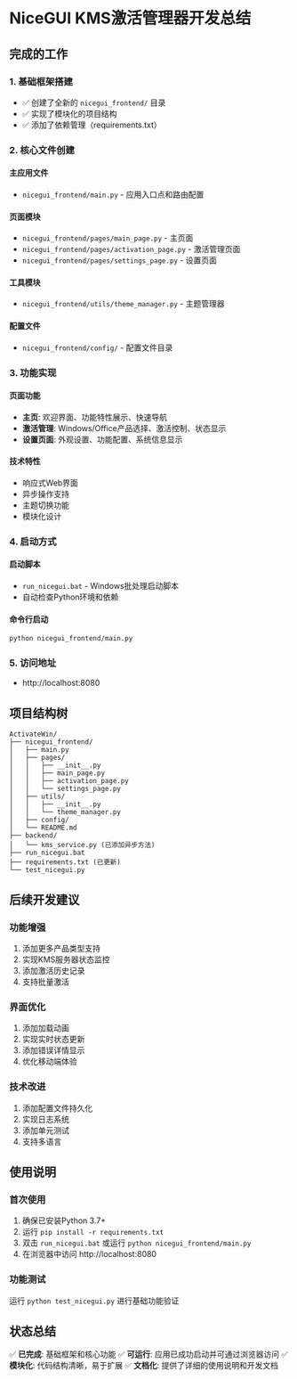 # NiceGUI KMS激活管理器开发总结

## 完成的工作

### 1. 基础框架搭建
- ✅ 创建了全新的 `nicegui_frontend/` 目录
- ✅ 实现了模块化的项目结构
- ✅ 添加了依赖管理（requirements.txt）

### 2. 核心文件创建

#### 主应用文件
- `nicegui_frontend/main.py` - 应用入口点和路由配置

#### 页面模块
- `nicegui_frontend/pages/main_page.py` - 主页面
- `nicegui_frontend/pages/activation_page.py` - 激活管理页面
- `nicegui_frontend/pages/settings_page.py` - 设置页面

#### 工具模块
- `nicegui_frontend/utils/theme_manager.py` - 主题管理器

#### 配置文件
- `nicegui_frontend/config/` - 配置文件目录

### 3. 功能实现

#### 页面功能
- **主页**: 欢迎界面、功能特性展示、快速导航
- **激活管理**: Windows/Office产品选择、激活控制、状态显示
- **设置页面**: 外观设置、功能配置、系统信息显示

#### 技术特性
- 响应式Web界面
- 异步操作支持
- 主题切换功能
- 模块化设计

### 4. 启动方式

#### 启动脚本
- `run_nicegui.bat` - Windows批处理启动脚本
- 自动检查Python环境和依赖

#### 命令行启动
```bash
python nicegui_frontend/main.py
```

### 5. 访问地址
- http://localhost:8080

## 项目结构树

```
ActivateWin/
├── nicegui_frontend/
│   ├── main.py
│   ├── pages/
│   │   ├── __init__.py
│   │   ├── main_page.py
│   │   ├── activation_page.py
│   │   └── settings_page.py
│   ├── utils/
│   │   ├── __init__.py
│   │   └── theme_manager.py
│   ├── config/
│   └── README.md
├── backend/
│   └── kms_service.py (已添加异步方法)
├── run_nicegui.bat
├── requirements.txt (已更新)
└── test_nicegui.py
```

## 后续开发建议

### 功能增强
1. 添加更多产品类型支持
2. 实现KMS服务器状态监控
3. 添加激活历史记录
4. 支持批量激活

### 界面优化
1. 添加加载动画
2. 实现实时状态更新
3. 添加错误详情显示
4. 优化移动端体验

### 技术改进
1. 添加配置文件持久化
2. 实现日志系统
3. 添加单元测试
4. 支持多语言

## 使用说明

### 首次使用
1. 确保已安装Python 3.7+
2. 运行 `pip install -r requirements.txt`
3. 双击 `run_nicegui.bat` 或运行 `python nicegui_frontend/main.py`
4. 在浏览器中访问 http://localhost:8080

### 功能测试
运行 `python test_nicegui.py` 进行基础功能验证

## 状态总结

✅ **已完成**: 基础框架和核心功能
✅ **可运行**: 应用已成功启动并可通过浏览器访问
✅ **模块化**: 代码结构清晰，易于扩展
✅ **文档化**: 提供了详细的使用说明和开发文档
